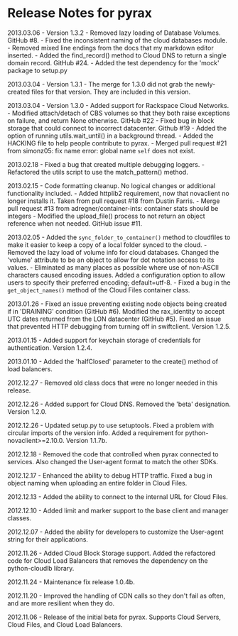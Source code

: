 # Release Notes for pyrax

2013.03.06 - Version 1.3.2
           - Removed lazy loading of Database Volumes. GitHub #8.
           - Fixed the inconsistent naming of the cloud databases module.
           - Removed mixed line endings from the docs that my markdown
             editor inserted.
           - Added the find_record() method to Cloud DNS to return a single
             domain record. GitHub #24.
           - Added the test dependency for the 'mock' package to setup.py

2013.03.04 - Version 1.3.1
           - The merge for 1.3.0 did not grab the newly-created files for that
             version. They are included in this version.

2013.03.04 - Version 1.3.0
           - Added support for Rackspace Cloud Networks.
           - Modified attach/detach of CBS volumes so that they both raise
             exceptions on failure, and return None otherwise. GitHub #22
           - Fixed bug in block storage that could connect to incorrect
             datacenter. Github #19
           - Added the option of running utils.wait_until() in a background thread.
           - Added the HACKING file to help people contribute to pyrax.
           - Merged pull request #21 from simonz05: fix name error: global
             name `self` does not exist.

2013.02.18 - Fixed a bug that created multiple debugging loggers.
           - Refactored the utils script to use the match_pattern() method.

2013.02.15 - Code formatting cleanup. No logical changes or additional
             functionality included.
           - Added httplib2 requirement, now that novaclient no longer installs
             it. Taken from pull request #18 from Dustin Farris.
           - Merge pull request #13 from adregner/container-ints: container
             stats should be integers
           - Modified the upload_file() process to not return an object
             reference when not needed. GitHub issue #11.

2013.02.05 - Added the `sync_folder_to_container()` method to cloudfiles to make it
             easier to keep a copy of a local folder synced to the cloud.
           - Removed the lazy load of volume info for cloud databases. Changed the
             'volume' attribute to be an object to allow for dot notation access
             to its values.
           - Eliminated as many places as possible where use of non-ASCII characters
             caused encoding issues. Added a configuration option to allow users to
             specify their preferred encoding; default=utf-8.
           - Fixed a bug in the `get_object_names()` method of the Cloud Files
             container class.

2013.01.26 - Fixed an issue preventing existing node objects being created if in
             'DRAINING' condition (GitHub #6). Modified the rax_identity to accept
             UTC dates returned from the LON datacenter (GitHub #5). Fixed an
             issue that prevented HTTP debugging from turning off in swiftclient.
             Version 1.2.5.

2013.01.15 - Added support for keychain storage of credentials for authentication.
             Version 1.2.4.

2013.01.10 - Added the 'halfClosed' parameter to the create() method of load balancers.

2012.12.27 - Removed old class docs that were no longer needed in this release.

2012.12.26 - Added support for Cloud DNS. Removed the 'beta' designation.
             Version 1.2.0.

2012.12.26 - Updated setup.py to use setuptools. Fixed a problem with circular
             imports of the version info. Added a requirement for
             python-novaclient>=2.10.0. Version 1.1.7b.

2012.12.18 - Removed the code that controlled when pyrax connected to services. Also
             changed the User-agent format to match the other SDKs.

2012.12.17 - Enhanced the ability to debug HTTP traffic. Fixed a bug in object naming
             when uploading an entire folder in Cloud Files.

2012.12.13 - Added the ability to connect to the internal URL for Cloud Files.

2012.12.10 - Added limit and marker support to the base client and manager classes.

2012.12.07 - Added the ability for developers to customize the User-agent string
             for their applications.

2012.11.26 - Added Cloud Block Storage support. Added the refactored code for
             Cloud Load Balancers that removes the dependency on the python-cloudlb
             library.

2012.11.24 - Maintenance fix release 1.0.4b.

2012.11.20 - Improved the handling of CDN calls so they don't fail as often, and
             are more resilient when they do.

2012.11.06 - Release of the initial beta for pyrax. Supports Cloud Servers, Cloud
             Files, and Cloud Load Balancers.
